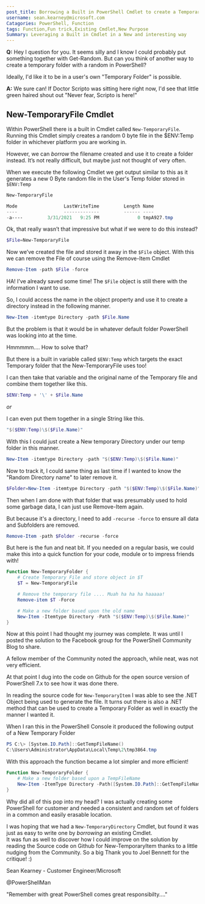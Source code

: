 ```yaml
---
post_title: Borrowing a Built in PowerShell Cmdlet to create a Temporary Folder
username: sean.kearney@microsoft.com
Catagories: PowerShell, Function
tags: Function,Fun trick,Existing Cmdlet,New Purpose
Summary: Leveraging a Built in Cmdlet in a New and interesting way
---
```


**Q:** Hey I question for you.  It seems silly and I know I could probably put 
something together with Get-Random.  But can you think of another way to create 
a temporary folder with a random in PowerShell? 

Ideally, I'd like it to be in a user's own "Temporary Folder" is possible.

**A:**  We sure can!  If Doctor Scripto was sitting here right now, I'd see that
little green haired shout out "Never fear, Scripto is here!"

## New-TemporaryFile Cmdlet

Within PowerShell there is a built in Cmdlet called `New-TemporaryFile`.  
Running this Cmdlet simply creates a random 0 byte file in the $ENV:Temp folder 
in whichever platform you are working in.

However, we can _borrow_ the filename created and use it to create a folder 
instead.   It’s not really difficult, but maybe just not thought of very often.

When we execute the following Cmdlet we get output similar to this as it
generates a new 0 Byte random file in the User's Temp folder stored in 
`$ENV:Temp`

```powershell
New-TemporaryFile

Mode                 LastWriteTime         Length Name
----                 -------------         ------ ----
-a----         3/31/2021   9:25 PM              0 tmpA927.tmp
```

Ok, that really wasn’t that impressive but what if we were to do this instead?

```powershell
$File=New-TemporaryFile
```

Now we’ve created the file and stored it away in the `$File` object.   With this 
we can remove the File of course using the Remove-Item Cmdlet

```powershell
Remove-Item -path $File -force
```

HA!  I’ve already saved some time! The `$File` object is still there with the 
information I want to use.

So, I could access the name in the object property and use it to create a 
directory instead in the following manner.

```powershell
New-Item -itemtype Directory -path $File.Name
```

But the problem is that it would be in whatever default folder PowerShell was 
looking into at the time.

Hmmmmm…. How to solve that?

But there is a built in variable called `$ENV:Temp` which targets the exact 
Temporary folder that the New-TemporaryFile uses too!

I can then take that variable and the original name of the Temporary file and combine them together like this.

```powershell
$ENV:Temp + '\' + $File.Name
```

_or_


I can even put them together in a single String like this.

```powershell
"$($ENV:Temp)\$($File.Name)"
```

With this I could just create a New temporary Directory under our temp folder 
in this manner.

```powershell
New-Item -itemtype Directory -path "$($ENV:Temp)\$($File.Name)"
```

Now to track it, I could same thing as last time if I wanted to know the 
"Random Directory name" to later remove it.

```powershell
$Folder=New-Item -itemtype Directory -path "$($ENV:Temp)\$($File.Name)"
```

Then when I am done with that folder that was presumably used to hold some 
garbage data, I can just use Remove-Item again. 

But because it's a directory, I need to add `-recurse -force` to ensure all data 
and Subfolders are removed.

```powershell
Remove-Item -path $Folder -recurse -force
```

But here is the fun and neat bit.  If you needed on a regular basis, we could 
make this into a quick function for your code, module or to impress 
friends with!

```powershell
Function New-TemporaryFolder {
    # Create Temporary File and store object in $T
    $T = New-TemporaryFile

    # Remove the temporary file .... Muah ha ha ha haaaaa!
    Remove-item $T -Force

    # Make a new folder based upon the old name
    New-Item -Itemtype Directory -Path "$($ENV:Temp)\$($File.Name)" 
}
```

Now at this point I had thought my journey was complete.  It was until I posted
the solution to the Facebook group for the PowerShell Community Blog to share.

A fellow member of the Community noted the approach, while neat, was not very
efficient.   

At that point I dug into the code on Github for the open source version of
PowerShell 7.x to see how it was done there.   

In reading the source code for `New-TemporaryItem` I was able to see the .NET 
Object being used to generate the file.  It turns out there is also a .NET 
method that can be used to create a Temporary Folder as well in exactly the 
manner I wanted it.

When I ran this in the PowerShell Console it produced the following output of a
New Temporary Folder

```powershell
PS C:\> [System.IO.Path]::GetTempFileName()
C:\Users\Administrator\AppData\Local\Temp\2\tmp3864.tmp
```

With this approach the function became a lot simpler and more efficient!

```powershell
Function New-TemporaryFolder {
    # Make a new folder based upon a TempFileName
    New-Item -ItemType Directory -Path([System.IO.Path]::GetTempFileName())
}
```

Why did all of this pop into my head?  I was actually creating some PowerShell 
for customer and needed a consistent and random set of folders in a common and 
easily erasable location. 

I was hoping that we had a `New-TemporaryDirectory` Cmdlet, but found it was 
just as easy to write one by _borrowing_ an existing Cmdlet.  
It was fun as well to discover how I could improve on the solution by reading
the Source code on Github for New-TemporaryItem thanks to a little nudging from
the Community.  So a big Thank you to Joel Bennett for the critique! :)

Sean Kearney - Customer Engineer/Microsoft

@PowerShellMan

"Remember with great PowerShell comes great responsibilty...."



